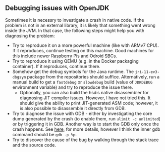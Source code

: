 ## Debugging issues with OpenJDK

Sometimes it is necessry to investigate a crash in native code.
If the problem is not in an external library, it is likely that something
went wrong inside the JVM. In that case, the following steps might help
you with diagnosing the problem:


 * Try to reproduce it on a more powerful machine (like with ARMv7 CPU).
   If it reproduces, continue testing on this machine.
   Good machines for this include newer Raspberry Pis and Odroid SBCs.
 * Try to reproduce it using QEMU (e.g. in the Docker packaging container).
   If it reproduces, continue there.
 * Somehow get the debug symbols for the Java runtime. The
   `jri-11-ev3-dbgsym` package from the repositories should suffice.
   Alternatively, run a manual build to get a `fastdebug` or `slowdebug`
   build (value of `JDKDEBUG` environment variable) and try to reproduce
   the issue there.
     - Optionally, you can also build the hsdis native disassembler for
       diagnosing JIT compiler issues. However, I have not tried this.
       It should give the ability to print JIT-generated ASM code;
       however, it is also possible to disassemble it directly from GDB.
 * Try to diagnose the issue with GDB - either by investigating the
   core dump generated by the crash (to enable them, run
   `ulimit -c unlimited`) or by triggering it in GDB. Another way is to
   start the GDB only once the crash happens. See [here][jvm_gdb],
   for more details, however I think the inner gdb command should be `gdb -p %p`.
 * Try to discover the cause of the bug by walking through
   the stack trace and the source code.

[jvm_gdb]: https://neugens.wordpress.com/2015/02/26/debugging-the-jdk-with-gdb/

